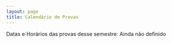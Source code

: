 ```yaml
---
layout: page
title: Calendário de Provas
---
```


Datas e Horários das provas desse semestre: Ainda não definido

<!-- <a href="/horarios/provas2.pdf" target="_blank">Provas</a> -->

<!--### CC1P43

Provas da turma do <a href="/horarios/provas1sem.pdf" target="_blank">primeiro ano</a>

### CC2P43, CC3P43 e CC3Q43

Provas da turma do <a href="/horarios/provas2-3sem.pdf" target="_blank">segundo ano</a>

### CC4P43 e CC5P43

Provas da turma do <a href="/horarios/provas4-5sem.pdf" target="_blank">terceiro ano</a>

### CC6P43 e CC7P43

Provas da turma do <a href="/horarios/provas6-7sem.pdf" target="_blank">quarto ano</a>-->
